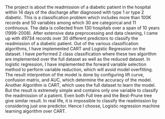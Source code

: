 The project is about the readmission of a diabetic patient in the hospital within 14 days of the discharge after diagnosed with type 1 or type 2 diabetic. This is a classification problem which includes more than 100K records and 50 variables among which 30 are categorical and 11 continuous. The data is collected from 130 hospitals over a span of 10 years (1999-2008). After extensive data preprocessing and data cleaning, I came up with 49734 records over 30 different predictors to classify the readmission of a diabetic patient. 
Out of the various classification algorithms, I have implemented CART and Logistic Regression on the dataset. I have performed 2 class classification where these two algorithm are implemented over the full dataset as well as the reduced dataset. In logistic regression, I have implemented the forward variable selection method to perform variable reduction, which will avoid model overfitting. The result interpretion of the model is done by configuring lift curve, confusion matrix, and AUC, which determine the accuracy of the model. Another Algorithm is CART, which uses the full dataset to learn the model. But the result is extremely simple and contains only one variable to classify the readmission of a patient. Even both Full tree and the Best-Prune tree give similar result. In real life, it is impossible to classify the readmission by considering just one predictor. Hence I choose, Logistic regression machine learning algorithm over CART. 
